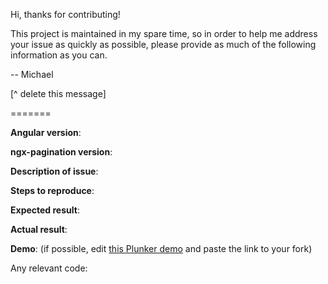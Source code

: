 Hi, thanks for contributing!

This project is maintained in my spare time, so in order to help me address your issue as quickly as 
possible, please provide as much of the following information as you can.

-- Michael 

[^ delete this message]

=======

**Angular version**:

**ngx-pagination version**:

**Description of issue**:

**Steps to reproduce**:

**Expected result**:

**Actual result**:

**Demo**: (if possible, edit [this Plunker demo](http://plnkr.co/edit/JVQMPvV8z2brCIzdG3N4?p=preview) and paste the link to your fork)

Any relevant code:
```

```
